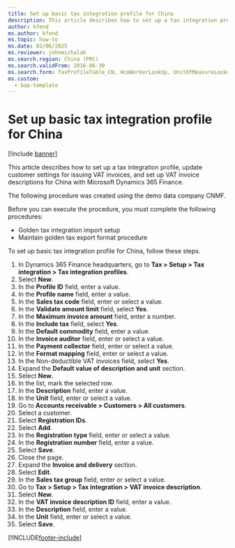 ```yaml
---
title: Set up basic tax integration profile for China
description: This article describes how to set up a tax integration profile, update customer settings for issuing VAT invoices, and set up VAT invoice descriptions for China with Microsoft Dynamics 365 Finance.
author: kfend
ms.author: kfend
ms.topic: how-to
ms.date: 03/06/2025
ms.reviewer: johnmichalak
ms.search.region: China (PRC)
ms.search.validFrom: 2016-06-30
ms.search.form: TaxProfileTable_CN, HcmWorkerLookUp, UnitOfMeasureLookup, CustTable, LogisticsPostalAddress, TaxGroupLookup, VATInvoiceDescTable_CN
ms.custom: 
  - bap-template
---
```


# Set up basic tax integration profile for China

[!include [banner](../../includes/banner.md)]

This article describes how to set up a tax integration profile, update customer settings for issuing VAT invoices, and set up VAT invoice descriptions for China with Microsoft Dynamics 365 Finance.

The following procedure was created using the demo data company CNMF.

Before you can execute the procedure, you must complete the following procedures:
- Golden tax integration import setup
- Maintain golden tax export format procedure

To set up basic tax integration profile for China, follow these steps.

1. In Dynamics 365 Finance headquarters, go to **Tax \> Setup \> Tax integration \> Tax integration profiles**.
1. Select **New**.
1. In the **Profile ID** field, enter a value.
1. In the **Profile name** field, enter a value.
1. In the **Sales tax code** field, enter or select a value.
1. In the **Validate amount limit** field, select **Yes**.
1. In the **Maximum invoice amount** field, enter a number.
1. In the **Include tax** field, select **Yes**.
1. In the **Default commodity** field, enter a value.
1. In the **Invoice auditor** field, enter or select a value.
1. In the **Payment collector** field, enter or select a value.
1. In the **Format mapping** field, enter or select a value.
1. In the Non-deductible VAT invoices field, select **Yes**.
1. Expand the **Default value of description and unit** section.
1. Select **New**.
1. In the list, mark the selected row.
1. In the **Description** field, enter a value.
1. In the **Unit** field, enter or select a value.
1. Go to **Accounts receivable \> Customers \> All customers**.
1. Select a customer.
1. Select **Registration IDs**.
1. Select **Add**.
1. In the **Registration type** field, enter or select a value.
1. In the **Registration number** field, enter a value.
1. Select **Save**.
1. Close the page.
1. Expand the **Invoice and delivery** section.
1. Select **Edit**.
1. In the **Sales tax group** field, enter or select a value.
1. Go to **Tax \> Setup \> Tax integration \> VAT invoice description**.
1. Select **New**.
1. In the **VAT invoice description ID** field, enter a value.
1. In the **Description** field, enter a value.
1. In the **Unit** field, enter or select a value.
1. Select **Save**.



[!INCLUDE[footer-include](../../../includes/footer-banner.md)]
